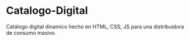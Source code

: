 # Catalogo-Digital
Catálogo digital dinamico hecho en HTML, CSS, JS para una distribuidora de consumo masivo.
